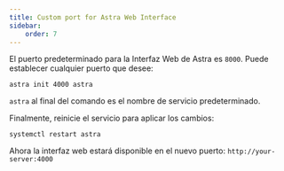 ```yaml
---
title: Custom port for Astra Web Interface
sidebar:
    order: 7
---
```


El puerto predeterminado para la Interfaz Web de Astra es `8000`. Puede establecer cualquier puerto que desee:

```
astra init 4000 astra
```

`astra` al final del comando es el nombre de servicio predeterminado.

Finalmente, reinicie el servicio para aplicar los cambios:

```
systemctl restart astra
```

Ahora la interfaz web estará disponible en el nuevo puerto: `http://your-server:4000`